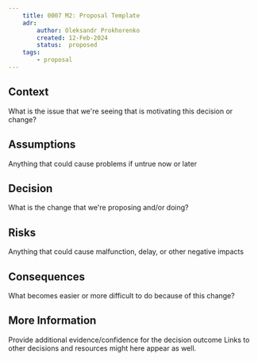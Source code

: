 ```yaml
---
    title: 0007 M2: Proposal Template
    adr:
        author: Oleksandr Prokhorenko
        created: 12-Feb-2024
        status:  proposed
    tags:
        - proposal
---
```


## Context

What is the issue that we're seeing that is motivating this decision or change?

## Assumptions

Anything that could cause problems if untrue now or later

## Decision

What is the change that we're proposing and/or doing?

## Risks

Anything that could cause malfunction, delay, or other negative impacts

## Consequences

What becomes easier or more difficult to do because of this change?

## More Information

Provide additional evidence/confidence for the decision outcome
Links to other decisions and resources might here appear as well.